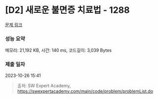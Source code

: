 # [D2] 새로운 불면증 치료법 - 1288 

[문제 링크](https://swexpertacademy.com/main/code/problem/problemDetail.do?contestProbId=AV18_yw6I9MCFAZN) 

### 성능 요약

메모리: 21,192 KB, 시간: 140 ms, 코드길이: 3,039 Bytes

### 제출 일자

2023-10-26 15:41



> 출처: SW Expert Academy, https://swexpertacademy.com/main/code/problem/problemList.do
